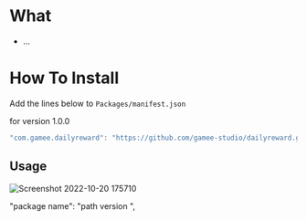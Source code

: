 # What

- ...

# How To Install

Add the lines below to `Packages/manifest.json`

for version 1.0.0
```csharp
"com.gamee.dailyreward": "https://github.com/gamee-studio/dailyreward.git?path=Assets/_Root",
```
## Usage
![Screenshot 2022-10-20 175710](https://user-images.githubusercontent.com/92133266/196931541-52b0ad2c-d35f-4c12-9daf-c07944a5ff2c.png)


"package name": "path version ",
```


